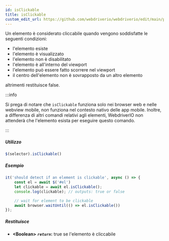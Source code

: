 ```yaml
---
id: isClickable
title: isClickable
custom_edit_url: https://github.com/webdriverio/webdriverio/edit/main/packages/webdriverio/src/commands/element/isClickable.ts
---
```


Un elemento è considerato cliccabile quando vengono soddisfatte le seguenti condizioni:

- l'elemento esiste
- l'elemento è visualizzato
- l'elemento non è disabilitato
- l'elemento è all'interno del viewport
- l'elemento può essere fatto scorrere nel viewport
- il centro dell'elemento non è sovrapposto da un altro elemento

altrimenti restituisce false.

:::info

Si prega di notare che `isClickable` funziona solo nei browser web e nelle webview mobile,
non funziona nel contesto nativo delle app mobile. Inoltre, a differenza di altri comandi
relativi agli elementi, WebdriverIO non attenderà che l'elemento esista per eseguire questo comando.

:::

##### Utilizzo

```js
$(selector).isClickable()
```

##### Esempio

```js title="isClickable.js"
it('should detect if an element is clickable', async () => {
    const el = await $('#el')
    let clickable = await el.isClickable();
    console.log(clickable); // outputs: true or false

    // wait for element to be clickable
    await browser.waitUntil(() => el.isClickable())
});
```

##### Restituisce

- **&lt;Boolean&gt;**
            **<code><var>return</var></code>:**             true se l'elemento è cliccabile